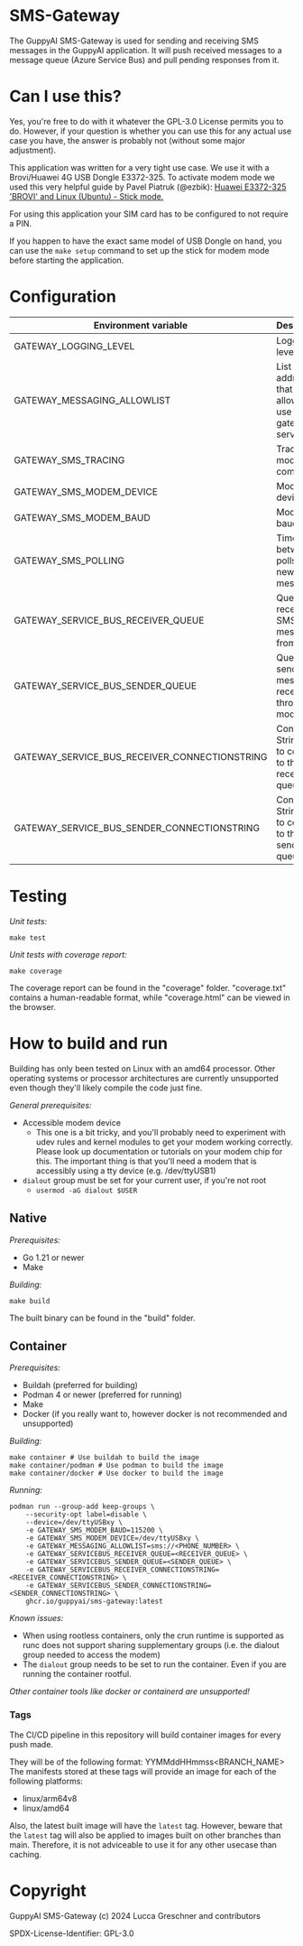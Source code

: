 # SMS-Gateway

The GuppyAI SMS-Gateway is used for sending and receiving SMS messages in the GuppyAI application.
It will push received messages to a message queue (Azure Service Bus) and pull pending responses from it.

# Can I use this?

Yes, you're free to do with it whatever the GPL-3.0 License permits you to do. 
However, if your question is whether you can use this for any actual use case you have, the answer is probably not (without some major adjustment).

This application was written for a very tight use case. We use it with a Brovi/Huawei 4G USB Dongle E3372-325.
To activate modem mode we used this very helpful guide by Pavel Piatruk (@ezbik): [Huawei E3372-325 'BROVI' and Linux (Ubuntu) - Stick mode.](https://blog.tanatos.org/posts/huawei_e3372h-325_brovi_with_linux_stickmode/)

For using this application your SIM card has to be configured to not require a PIN.

If you happen to have the exact same model of USB Dongle on hand, you can use the `make setup` command to set up the stick
for modem mode before starting the application.

# Configuration

| Environment variable                          | Description                                                      | Default   | Possible values                                                                                                                                   |
|-----------------------------------------------|------------------------------------------------------------------|-----------|---------------------------------------------------------------------------------------------------------------------------------------------------|
| GATEWAY_LOGGING_LEVEL                         | Logging level                                                    | WARN      | TRACE, DEBUG, INFO, WARN, DEBUG                                                                                                                   |
| GATEWAY_MESSAGING_ALLOWLIST                   | List of addresses that are allowed to use the gateway's services | NOT SET   | Comma-separated list of addresses, e.g. "sms://+4900000000,sms://+4911111111"                                                                     |
| GATEWAY_SMS_TRACING                           | Tracing of modem commands                                        | 0 (false) | 0 (false), 1 (true)                                                                                                                               |
| GATEWAY_SMS_MODEM_DEVICE                      | Modem device                                                     | NOT SET   | e.g. /dev/ttyUSB1                                                                                                                                 |
| GATEWAY_SMS_MODEM_BAUD                        | Modem baud                                                       | 115200    | Depends on your hardware                                                                                                                          |
| GATEWAY_SMS_POLLING                           | Time between polls for new SMS messages                          | 5s        | Any duration                                                                                                                                      |
| GATEWAY_SERVICE_BUS_RECEIVER_QUEUE            | Queue to receive SMS messages from                               | NOT SET   | A valid queue name                                                                                                                                |
| GATEWAY_SERVICE_BUS_SENDER_QUEUE              | Queue to send SMS messages received through the modem to         | NOT SET   | A valid queue name                                                                                                                                |
| GATEWAY_SERVICE_BUS_RECEIVER_CONNECTIONSTRING | Connection String used to connect to the receiver queue          | NOT SET   | A valid azure service bus connection string (Format: "Endpoint=sb://some_bus.example.org/;SharedAccessKeyName=Gateway;SharedAccessKey=SecretKey") |
| GATEWAY_SERVICE_BUS_SENDER_CONNECTIONSTRING   | Connection String used to connect to the sender queue            | NOT SET   | A valid azure service bus connection string (Format: "Endpoint=sb://some_bus.example.org/;SharedAccessKeyName=Gateway;SharedAccessKey=SecretKey") |

# Testing

*Unit tests:*

```shell
make test
```

*Unit tests with coverage report:*

```shell
make coverage
```

The coverage report can be found in the "coverage" folder. "coverage.txt" contains a human-readable format, while "coverage.html" can be viewed in the browser.

# How to build and run

Building has only been tested on Linux with an amd64 processor.
Other operating systems or processor architectures are currently unsupported even though they'll likely compile the code just fine.

*General prerequisites:*

- Accessible modem device
  - This one is a bit tricky, and you'll probably need to experiment with udev rules and kernel modules to get your modem working correctly. Please look up documentation or tutorials on your modem chip for this. The important thing is that you'll need a modem that is accessibly using a tty device (e.g. /dev/ttyUSB1)
- `dialout` group must be set for your current user, if you're not root
  - `usermod -aG dialout $USER`

## Native

*Prerequisites:*

- Go 1.21 or newer
- Make

*Building:*

```shell
make build
```

The built binary can be found in the "build" folder.

## Container

*Prerequisites:*

- Buildah (preferred for building)
- Podman 4 or newer (preferred for running)
- Make
- Docker (if you really want to, however docker is not recommended and unsupported)

*Building:*

```shell
make container # Use buildah to build the image
make container/podman # Use podman to build the image
make container/docker # Use docker to build the image
```

*Running:*

```shell
podman run --group-add keep-groups \
    --security-opt label=disable \
    --device=/dev/ttyUSBxy \
    -e GATEWAY_SMS_MODEM_BAUD=115200 \
    -e GATEWAY_SMS_MODEM_DEVICE=/dev/ttyUSBxy \
    -e GATEWAY_MESSAGING_ALLOWLIST=sms://<PHONE_NUMBER> \
    -e GATEWAY_SERVICEBUS_RECEIVER_QUEUE=<RECEIVER_QUEUE> \
    -e GATEWAY_SERVICEBUS_SENDER_QUEUE=<SENDER_QUEUE> \
    -e GATEWAY_SERVICEBUS_RECEIVER_CONNECTIONSTRING=<RECEIVER_CONNECTIONSTRING> \
    -e GATEWAY_SERVICEBUS_SENDER_CONNECTIONSTRING=<SENDER_CONNECTIONSTRING> \
    ghcr.io/guppyai/sms-gateway:latest
```

*Known issues:*

- When using rootless containers, only the crun runtime is supported as runc does not support sharing supplementary groups (i.e. the dialout group needed to access the modem)
- The `dialout` group needs to be set to run the container. Even if you are running the container rootful.

_Other container tools like docker or containerd are unsupported!_

### Tags

The CI/CD pipeline in this repository will build container images for every push made.

They will be of the following format: YYMMddHHmmss<BRANCH_NAME>
The manifests stored at these tags will provide an image for each of the following platforms:

- linux/arm64v8
- linux/amd64

Also, the latest built image will have the `latest` tag.
However, beware that the `latest` tag will also be applied to images built on other branches than main. 
Therefore, it is not adviceable to use it for any other usecase than caching.

# Copyright

GuppyAI SMS-Gateway (c) 2024 Lucca Greschner and contributors

SPDX-License-Identifier: GPL-3.0
